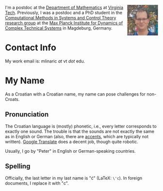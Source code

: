 <!--
.. title: Welcome
.. slug: index
.. date:
.. tags: 
.. category: 
.. link: 
.. description: 
.. type: text
-->

<img
  align="right"
  width=20%
  src="images/profile.jpeg"
  alt="Petar Mlinarić profile picture">

I'm a postdoc at the
[Department of Mathematics](https://math.vt.edu/) at
[Virginia Tech](https://vt.edu/).
Previously, I was a postdoc and a PhD student in the
[Computational Methods in Systems and Control Theory research group](https://www.mpi-magdeburg.mpg.de/csc)
at the
[Max Planck Institute for Dynamics of Complex Technical Systems](https://www.mpi-magdeburg.mpg.de/2316/en)
in Magdeburg, Germany.

# Contact Info

My work email is: mlinaric *at* vt *dot* edu.

# My Name

As a Croatian with a Croatian name, my name can pose challenges for non-Croats.

## Pronunciation

The Croatian language is (mostly) phonetic, i.e.,
every letter corresponds to exactly one sound.
The trouble is that the sounds are not exactly the same as in English or German
(also, there are [accents](https://hr.wikipedia.org/wiki/Naglasak),
which are typically not written).
[Google Translate](https://translate.google.com/?sl=hr&tl=en&text=Petar%20Mlinari%C4%87&op=translate)
does a decent job, though quite robotic.

Usually, I go by "Peter" in English or German-speaking countries.

## Spelling

Officially, the last letter in my last name is "ć"
(LaTeX: `\'c`).
In foreign documents, I replace it with "c".
